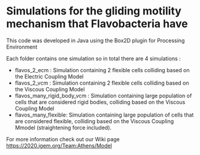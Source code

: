 # Simulations for the gliding motility mechanism that Flavobacteria have #
This code was developed in Java using the Box2D plugin for Processing Environment <br>

Each folder contains one simulation so in total there are 4 simulations : <br>
* flavos_2_ecm : Simulation containing 2 flexible cells colliding based on the Electric Coupling Model<br>
* flavos_2_vcm : Simulation containing 2 flexible cells colliding based on the Viscous Coupling Model<br>
* flavos_many_rigid_body_vcm : Simulation containing large population of cells that are considered rigid bodies, colliding based on the Viscous Coupling Model<br>
* flavos_many_flexible: Simulation containing large population of cells that are considered flexible, colliding based on the Viscous Coupling Mmodel (straightening force included).

For more information check out our Wiki page https://2020.igem.org/Team:Athens/Model
